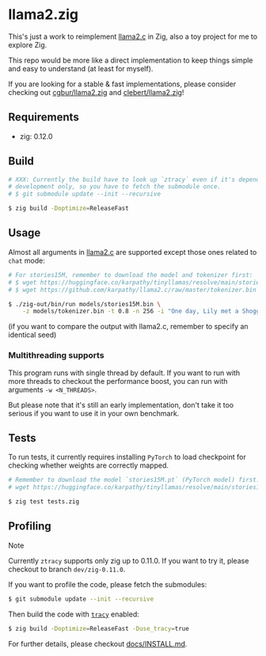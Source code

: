 # llama2.zig
This's just a work to reimplement [llama2.c][1] in Zig, also a toy project for
me to explore Zig.

This repo would be more like a direct implementation to keep things simple and
easy to understand (at least for myself).

If you are looking for a stable & fast implementations, please consider checking
out [cgbur/llama2.zig][2] and [clebert/llama2.zig][3]!

## Requirements
- zig: 0.12.0

## Build
```bash
# XXX: Currently the build have to look up `ztracy` even if it's dependency for
# development only, so you have to fetch the submodule once.
# $ git submodule update --init --recursive

$ zig build -Doptimize=ReleaseFast
```

## Usage
Almost all arguments in [llama2.c][1] are supported except those ones related
to `chat` mode:
```bash
# For stories15M, remember to download the model and tokenizer first:
# $ wget https://huggingface.co/karpathy/tinyllamas/resolve/main/stories15M.bin -P models
# $ wget https://github.com/karpathy/llama2.c/raw/master/tokenizer.bin -P models

$ ./zig-out/bin/run models/stories15M.bin \
    -z models/tokenizer.bin -t 0.8 -n 256 -i "One day, Lily met a Shoggoth"
```
(if you want to compare the output with llama2.c, remember to specify an
identical seed)

### Multithreading supports
This program runs with single thread by default. If you want to run with more
threads to checkout the performance boost, you can run with arguments
`-w <N_THREADS>`.

But please note that it's still an early implementation, don't take it too
serious if you want to use it in your own benchmark.

## Tests
To run tests, it currently requires installing `PyTorch` to load checkpoint for
checking whether weights are correctly mapped.

```bash
# Remember to download the model `stories15M.pt` (PyTorch model) first:
# wget https://huggingface.co/karpathy/tinyllamas/resolve/main/stories15M.pt -P models

$ zig test tests.zig
```

## Profiling
> [!NOTE]  
> Currently `ztracy` supports only zig up to 0.11.0. If you want to try it,
> please checkout to branch `dev/zig-0.11.0`.

If you want to profile the code, please fetch the submodules:
```bash
$ git submodule update --init --recursive
```

Then build the code with [`tracy`][4] enabled:
```bash
$ zig build -Doptimize=ReleaseFast -Duse_tracy=true
```

For further details, please checkout [docs/INSTALL.md](./docs/INSTALL.md).


[1]: https://github.com/karpathy/llama2.c
[2]: https://github.com/cgbur/llama2.zig
[3]: https://github.com/clebert/llama2.zig
[4]: https://github.com/wolfpld/tracy
